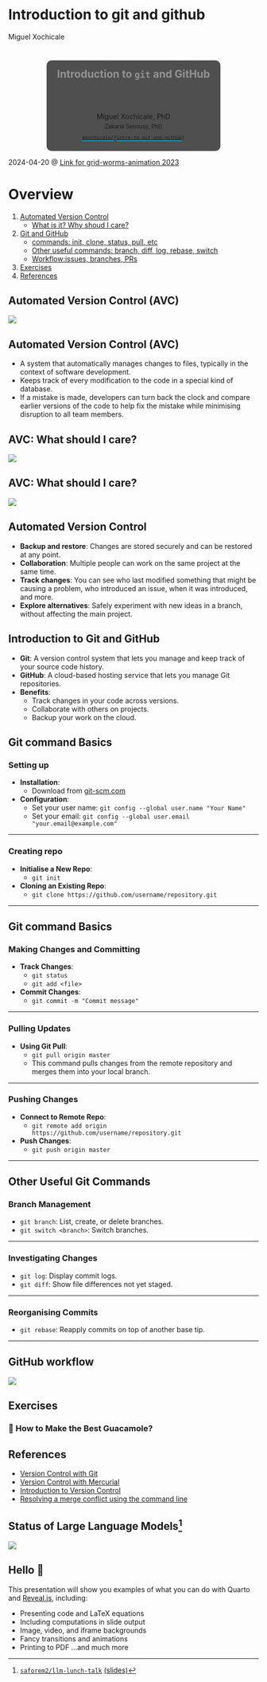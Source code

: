 # Introduction to git and github
Miguel Xochicale

# 

<div style="background-color: rgba(22,22,22,0.75); border-radius: 10px; text-align:center; padding: 0px; padding-left: 1.5em; padding-right: 1.5em; max-width: min-content; min-width: max-content; margin-left: auto; margin-right: auto; padding-top: 0.2em; padding-bottom: 0.2em; line-height: 1.5em!important;">

<span style="color:#939393; font-size:1.5em; font-weight: bold;">Introduction
to `git` and GitHub</span>  
<span style="color:#777777; font-size:1.2em; font-weight: bold;"></span>  
<span style="padding-bottom: 0.5rem;"><br> </span>  
[](http://mxochicale.github.io/) Miguel Xochicale, PhD  
<span class="dim-text" style="font-size:0.8em;">Zakaria Senousy,
PhD</span>  
<span style="font-size:0.8em;"><span style="border-bottom: 0.5px solid #00ccff;">[
`mxochicale/`](https://github.com/mxochicale/)</span>`{`<span style="border-bottom: 0.5px solid #00ccff;">[`intro-to-git-and-github`](https://github.com/mxochicale/intro-to-git-and-github)</span>`}`</span>

</div>

<div class="footer">

<span class="dim-text" style="&quot;text-align:left;'">2024-04-20 @
[Link for grid-worms-animation
2023](https://github.com/saforem2/grid-worms-animation/)</span>

</div>

# Overview

1.  [Automated Version Control](#sec-avc)
    - [What is it? Why shoud I care?](#sec-avc-care)
2.  [Git and GitHub](#sec-gg)
    - [commands: init, clone, status, pull, etc](#sec-su3)
    - [Other useful commands: branch, diff, log, rebase,
      switch](#sec-other-c)
    - [Workflow:issues, branches, PRs](#sec-gf)
3.  [Exercises](#sec-gym)
4.  [References](#sec-ref)

## Automated Version Control (AVC)

<div id="sec-avc">

![](figures/version-control-what-is-it.png)

</div>

## Automated Version Control (AVC)

- A system that automatically manages changes to files, typically in the
  context of software development.
- Keeps track of every modification to the code in a special kind of
  database.
- If a mistake is made, developers can turn back the clock and compare
  earlier versions of the code to help fix the mistake while minimising
  disruption to all team members.

## AVC: What should I care?

<div id="sec-avc-care">

![](figures/version-control-what-should-i-care-A.png)

</div>

## AVC: What should I care?

![](figures/version-control-what-should-i-care-B.png)

## Automated Version Control

- **Backup and restore**: Changes are stored securely and can be
  restored at any point.
- **Collaboration**: Multiple people can work on the same project at the
  same time.
- **Track changes**: You can see who last modified something that might
  be causing a problem, who introduced an issue, when it was introduced,
  and more.
- **Explore alternatives**: Safely experiment with new ideas in a
  branch, without affecting the main project.

## Introduction to Git and GitHub

<div id="sec-gg">

- **Git**: A version control system that lets you manage and keep track
  of your source code history.
- **GitHub**: A cloud-based hosting service that lets you manage Git
  repositories.
- **Benefits**:
  - Track changes in your code across versions.
  - Collaborate with others on projects.
  - Backup your work on the cloud.

</div>

## Git command Basics

<div class="panel-tabset">

### Setting up

- **Installation**:
  - Download from [git-scm.com](https://git-scm.com/)
- **Configuration**:
  - Set your user name: `git config --global user.name "Your Name"`
  - Set your email:
    `git config --global user.email "your.email@example.com"`

------------------------------------------------------------------------

### Creating repo

- **Initialise a New Repo**:
  - `git init`
- **Cloning an Existing Repo**:
  - `git clone https://github.com/username/repository.git`

------------------------------------------------------------------------

</div>

## Git command Basics

<div class="panel-tabset">

### Making Changes and Committing

- **Track Changes**:
  - `git status`
  - `git add <file>`
- **Commit Changes**:
  - `git commit -m "Commit message"`

------------------------------------------------------------------------

### Pulling Updates

- **Using Git Pull**:
  - `git pull origin master`
  - This command pulls changes from the remote repository and merges
    them into your local branch.

------------------------------------------------------------------------

### Pushing Changes

- **Connect to Remote Repo**:
  - `git remote add origin https://github.com/username/repository.git`
- **Push Changes**:
  - `git push origin master`

------------------------------------------------------------------------

</div>

## Other Useful Git Commands

<div class="panel-tabset">

### Branch Management

- `git branch`: List, create, or delete branches.
- `git switch <branch>`: Switch branches.

------------------------------------------------------------------------

### Investigating Changes

- `git log`: Display commit logs.
- `git diff`: Show file differences not yet staged.

------------------------------------------------------------------------

### Reorganising Commits

- `git rebase`: Reapply commits on top of another base tip.

------------------------------------------------------------------------

</div>

## GitHub workflow

<div id="sec-gf">

![](figures/github-workflow.png)

</div>

## Exercises

### 🥑 How to Make the Best Guacamole?

## References

- [Version Control with
  Git](https://github-pages.ucl.ac.uk/git-novice/01-basics.html)
- [Version Control with
  Mercurial](https://swcarpentry.github.io/hg-novice/)
- [Introduction to Version
  Control](https://github.com/UCL/rsd-engineeringcourse/tree/main/ch00git)
- [Resolving a merge conflict using the command
  line](https://docs.github.com/en/pull-requests/collaborating-with-pull-requests/addressing-merge-conflicts/resolving-a-merge-conflict-using-the-command-line)

## Status of Large Language Models[^1]

![](https://github.com/Hannibal046/Awesome-LLM/raw/main/resources/image8.gif)

## Hello :robot:

This presentation will show you examples of what you can do with Quarto
and [Reveal.js](https://revealjs.com), including:

- Presenting code and LaTeX equations
- Including computations in slide output
- Image, video, and iframe backgrounds
- Fancy transitions and animations
- Printing to PDF …and much more

[^1]: [
    `saforem2/llm-lunch-talk`](https://github.com/Hannibal046/Awesome-LLM)
    [(slides)](https://saforem2.github.io/llm-lunch-talk)
